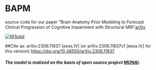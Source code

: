 # BAPM
source code for our paper "Brain Anatomy Prior Modeling to Forecast Clinical Progression of Cognitive Impairment with Structural MRI"[arXiv](https://arxiv.org/abs/2306.11837)

[![N|Solid](https://mingxia.web.unc.edu/wp-content/uploads/sites/12411/2020/12/logo_MagicLab-horizontal-4.png)](https://mingxia.web.unc.edu/)

##Cite as:	arXiv:2306.11837 [eess.IV]
 	(or arXiv:2306.11837v1 [eess.IV] for this version)
  https://doi.org/10.48550/arXiv.2306.11837



##### The model is realized on the basis of open source project [MONAI](https://github.com/Project-MONAI/MONAI).

